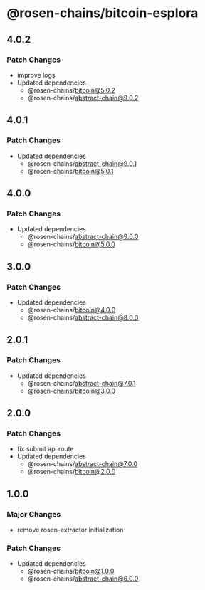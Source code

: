 # @rosen-chains/bitcoin-esplora

## 4.0.2

### Patch Changes

- improve logs
- Updated dependencies
  - @rosen-chains/bitcoin@5.0.2
  - @rosen-chains/abstract-chain@9.0.2

## 4.0.1

### Patch Changes

- Updated dependencies
  - @rosen-chains/abstract-chain@9.0.1
  - @rosen-chains/bitcoin@5.0.1

## 4.0.0

### Patch Changes

- Updated dependencies
  - @rosen-chains/abstract-chain@9.0.0
  - @rosen-chains/bitcoin@5.0.0

## 3.0.0

### Patch Changes

- Updated dependencies
  - @rosen-chains/bitcoin@4.0.0
  - @rosen-chains/abstract-chain@8.0.0

## 2.0.1

### Patch Changes

- Updated dependencies
  - @rosen-chains/abstract-chain@7.0.1
  - @rosen-chains/bitcoin@3.0.0

## 2.0.0

### Patch Changes

- fix submit api route
- Updated dependencies
  - @rosen-chains/abstract-chain@7.0.0
  - @rosen-chains/bitcoin@2.0.0

## 1.0.0

### Major Changes

- remove rosen-extractor initialization

### Patch Changes

- Updated dependencies
  - @rosen-chains/bitcoin@1.0.0
  - @rosen-chains/abstract-chain@6.0.0
